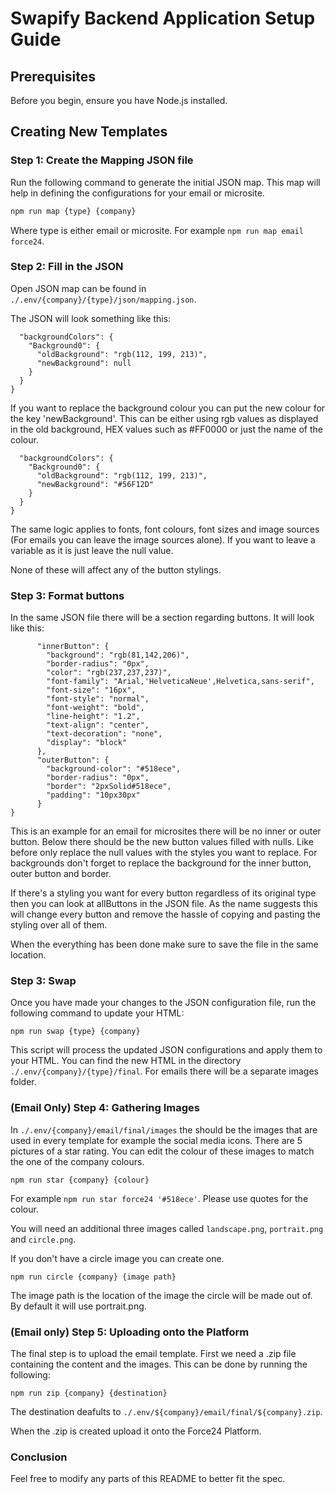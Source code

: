 # Swapify Backend Application Setup Guide

## Prerequisites
Before you begin, ensure you have Node.js installed.

## Creating New Templates

### Step 1: Create the Mapping JSON file

Run the following command to generate the initial JSON map. This map will help in defining the configurations for your email or microsite.

```bash
npm run map {type} {company}
```

Where type is either email or microsite. For example `npm run map email force24`.

### Step 2: Fill in the JSON

Open JSON map can be found in `./.env/{company}/{type}/json/mapping.json`.

The JSON will look something like this:

```{
  "backgroundColors": {
    "Background0": {
      "oldBackground": "rgb(112, 199, 213)",
      "newBackground": null
    }
  }
}
```

If you want to replace the background colour you can put the new colour for the key 'newBackground'. This can be either using rgb values as displayed in the old background, HEX values such as #FF0000 or just the name of the colour.

```{
  "backgroundColors": {
    "Background0": {
      "oldBackground": "rgb(112, 199, 213)",
      "newBackground": "#56F12D"
    }
  }
}
```

The same logic applies to fonts, font colours, font sizes and image sources (For emails you can leave the image sources alone). If you want to leave a variable as it is just leave the null value.

None of these will affect any of the button stylings.

### Step 3: Format buttons

In the same JSON file there will be a section regarding buttons. It will look like this:

```"Button2": {
      "innerButton": {
        "background": "rgb(81,142,206)",
        "border-radius": "0px",
        "color": "rgb(237,237,237)",
        "font-family": "Arial,'HelveticaNeue',Helvetica,sans-serif",
        "font-size": "16px",
        "font-style": "normal",
        "font-weight": "bold",
        "line-height": "1.2",
        "text-align": "center",
        "text-decoration": "none",
        "display": "block"
      },
      "outerButton": {
        "background-color": "#518ece",
        "border-radius": "0px",
        "border": "2pxSolid#518ece",
        "padding": "10px30px"
      }
}
```

This is an example for an email for microsites there will be no inner or outer button. Below there should be the new button values filled with nulls. Like before only replace the null values with the styles you want to replace. For backgrounds don't forget to replace the background for the inner button, outer button and border.

If there's a styling you want for every button regardless of its original type then you can look at allButtons in the JSON file. As the name suggests this will change every button and remove the hassle of copying and pasting the styling over all of them.

When the everything has been done make sure to save the file in the same location.

### Step 3: Swap

Once you have made your changes to the JSON configuration file, run the following command to update your HTML:

```
npm run swap {type} {company}
```

This script will process the updated JSON configurations and apply them to your HTML. You can find the new HTML in the directory `./.env/{company}/{type}/final`. For emails there will be a separate images folder.


### (Email Only) Step 4: Gathering Images

In `./.env/{company}/email/final/images` the should be the images that are used in every template for example the social media icons. There are 5 pictures of a star rating. You can edit the colour of these images to match the one of the company colours.

```
npm run star {company} {colour}
```

For example `npm run star force24 '#518ece'`. Please use quotes for the colour.

You will need an additional three images called `landscape.png`, `portrait.png` and `circle.png`.

If you don't have a circle image you can create one.

```
npm run circle {company} {image path}
```

The image path is the location of the image the circle will be made out of. By default it will use portrait.png.

### (Email only) Step 5: Uploading onto the Platform

The final step is to upload the email template. First we need a .zip file containing the content and the images. This can be done by running the following:

```
npm run zip {company} {destination}
```

The destination deafults to `./.env/${company}/email/final/${company}.zip`.

When the .zip is created upload it onto the Force24 Platform.

### Conclusion
Feel free to modify any parts of this README to better fit the spec.

